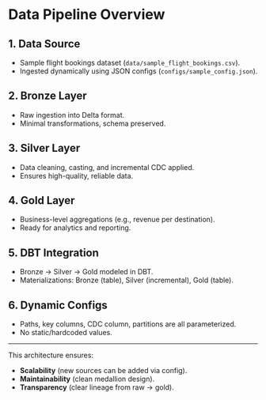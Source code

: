 # Data Pipeline Overview

## 1. Data Source
- Sample flight bookings dataset (`data/sample_flight_bookings.csv`).
- Ingested dynamically using JSON configs (`configs/sample_config.json`).

## 2. Bronze Layer
- Raw ingestion into Delta format.
- Minimal transformations, schema preserved.

## 3. Silver Layer
- Data cleaning, casting, and incremental CDC applied.
- Ensures high-quality, reliable data.

## 4. Gold Layer
- Business-level aggregations (e.g., revenue per destination).
- Ready for analytics and reporting.

## 5. DBT Integration
- Bronze → Silver → Gold modeled in DBT.
- Materializations: Bronze (table), Silver (incremental), Gold (table).

## 6. Dynamic Configs
- Paths, key columns, CDC column, partitions are all parameterized.
- No static/hardcoded values.

---

This architecture ensures:
- **Scalability** (new sources can be added via config).
- **Maintainability** (clean medallion design).
- **Transparency** (clear lineage from raw → gold).
